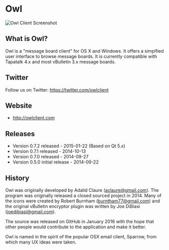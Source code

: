# Owl

![Owl Client Screenshot](http://a5.mzstatic.com/us/r30/Purple1/v4/12/93/9c/12939ca6-b5d4-c3dc-3a3e-5a3a5ded9fc9/screen800x500.jpeg "Owl Client Screenshot")

## What is Owl?

Owl is a "message board client" for OS X and Windows. It offers a simplfied user interface to browse message 
boards. It is currently compatible with Tapatalk 4.x and most vBulletin 3.x message boards.

## Twitter

Follow us on Twitter: https://twitter.com/owlclient

## Website

* http://owlclient.com

## Releases

* Version 0.7.2 released - 2015-01-22 (Based on Qt 5.x)
* Version 0.7.1 released - 2014-10-13
* Version 0.7.0 released - 2014-09-27
* Version 0.5.0 initial release - 2014-09-22

## History

Owl was originally developed by Adalid Claure (<aclaure@gmail.com>). The program
was originally released a closed sourced project in 2014. Many of the icons were created by Robert
Burnham (<burntham77@gmail.com>) and the original vBulletin encryptor plugin was written by Joe DiBiasi
(<joedibiasi@gmail.com>).

The source was released on GitHub in January 2016 with the hope that other people would contribute to 
the application and make it better.

Owl is named in the spirit of the popular OSX email client, Sparrow, from which many UX ideas were
taken.
